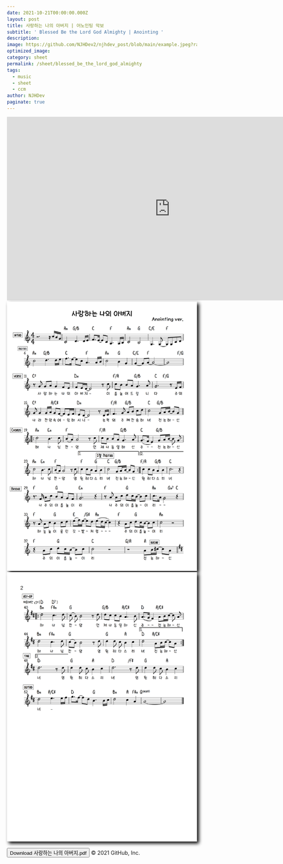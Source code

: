 ```yaml
---
date: 2021-10-21T00:00:00.000Z
layout: post
title: 사랑하는 나의 아버지 | 어노인팅 악보
subtitle: ' Blessed Be the Lord God Almighty | Anointing '
description: 
image: https://github.com/NJHDev2/njhdev_post/blob/main/example.jpeg?raw=true
optimized_image: 
category: sheet
permalink: /sheet/blessed_be_the_lord_god_almighty
tags:
  - music
  - sheet
  - ccm
author: NJHDev
paginate: true
---
```

<iframe width="864" height="486" src="https://www.youtube.com/embed/qDk_yK3PSZ8?autoplay=0&rel=0&modestbranding=1" title="YouTube video player" frameborder="0" allow="accelerometer; autoplay; clipboard-write; encrypted-media; gyroscope; picture-in-picture" allowfullscreen></iframe>

<img src="https://github.com/NJHDev2/njhdev_post/blob/main/sheet/%EC%82%AC%EB%9E%91%ED%95%98%EB%8A%94%20%EB%82%98%EC%9D%98%20%EC%95%84%EB%B2%84%EC%A7%80%201.png?raw=true" style="filter: drop-shadow(5px 5px 5px #000)">
<img src="https://github.com/NJHDev2/njhdev_post/blob/main/sheet/%EC%82%AC%EB%9E%91%ED%95%98%EB%8A%94%20%EB%82%98%EC%9D%98%20%EC%95%84%EB%B2%84%EC%A7%80%202.png?raw=true" style="filter: drop-shadow(5px 5px 5px #000)">

<button class="downloadbtn" type="button"
        onclick="window.open('https://drive.google.com/uc?export=download&id=15GtabzsveNYFcnxSX4n7bULzn8RHV_8u');">
        <i class="fa fa-cloud-download"></i>
        Download 사랑하는 나의 아버지.pdf
</button>
© 2021 GitHub, Inc.
